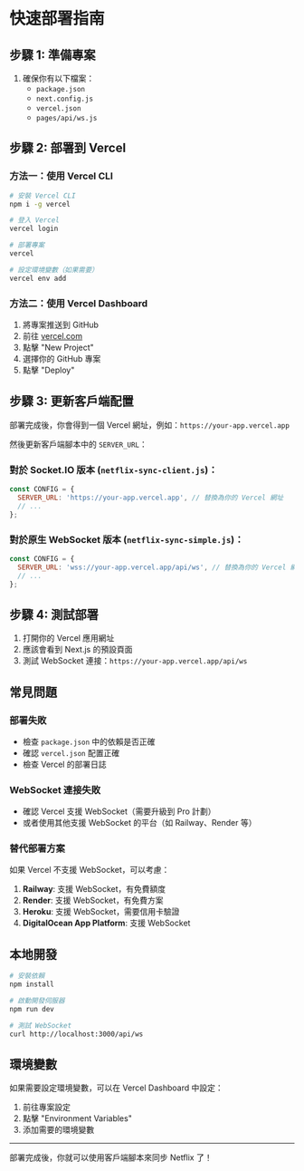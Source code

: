 # 快速部署指南

## 步驟 1: 準備專案

1. 確保你有以下檔案：
   - `package.json`
   - `next.config.js`
   - `vercel.json`
   - `pages/api/ws.js`

## 步驟 2: 部署到 Vercel

### 方法一：使用 Vercel CLI

```bash
# 安裝 Vercel CLI
npm i -g vercel

# 登入 Vercel
vercel login

# 部署專案
vercel

# 設定環境變數（如果需要）
vercel env add
```

### 方法二：使用 Vercel Dashboard

1. 將專案推送到 GitHub
2. 前往 [vercel.com](https://vercel.com)
3. 點擊 "New Project"
4. 選擇你的 GitHub 專案
5. 點擊 "Deploy"

## 步驟 3: 更新客戶端配置

部署完成後，你會得到一個 Vercel 網址，例如：`https://your-app.vercel.app`

然後更新客戶端腳本中的 `SERVER_URL`：

### 對於 Socket.IO 版本 (`netflix-sync-client.js`)：

```javascript
const CONFIG = {
  SERVER_URL: 'https://your-app.vercel.app', // 替換為你的 Vercel 網址
  // ...
};
```

### 對於原生 WebSocket 版本 (`netflix-sync-simple.js`)：

```javascript
const CONFIG = {
  SERVER_URL: 'wss://your-app.vercel.app/api/ws', // 替換為你的 Vercel 網址
  // ...
};
```

## 步驟 4: 測試部署

1. 打開你的 Vercel 應用網址
2. 應該會看到 Next.js 的預設頁面
3. 測試 WebSocket 連接：`https://your-app.vercel.app/api/ws`

## 常見問題

### 部署失敗

- 檢查 `package.json` 中的依賴是否正確
- 確認 `vercel.json` 配置正確
- 檢查 Vercel 的部署日誌

### WebSocket 連接失敗

- 確認 Vercel 支援 WebSocket（需要升級到 Pro 計劃）
- 或者使用其他支援 WebSocket 的平台（如 Railway、Render 等）

### 替代部署方案

如果 Vercel 不支援 WebSocket，可以考慮：

1. **Railway**: 支援 WebSocket，有免費額度
2. **Render**: 支援 WebSocket，有免費方案
3. **Heroku**: 支援 WebSocket，需要信用卡驗證
4. **DigitalOcean App Platform**: 支援 WebSocket

## 本地開發

```bash
# 安裝依賴
npm install

# 啟動開發伺服器
npm run dev

# 測試 WebSocket
curl http://localhost:3000/api/ws
```

## 環境變數

如果需要設定環境變數，可以在 Vercel Dashboard 中設定：

1. 前往專案設定
2. 點擊 "Environment Variables"
3. 添加需要的環境變數

---

部署完成後，你就可以使用客戶端腳本來同步 Netflix 了！ 